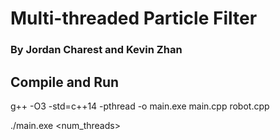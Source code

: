 # Multi-threaded Particle Filter
### By Jordan Charest and Kevin Zhan
## Compile and Run
g++ -O3 -std=c++14 -pthread -o main.exe main.cpp robot.cpp

./main.exe <num_threads> <random-seed>
